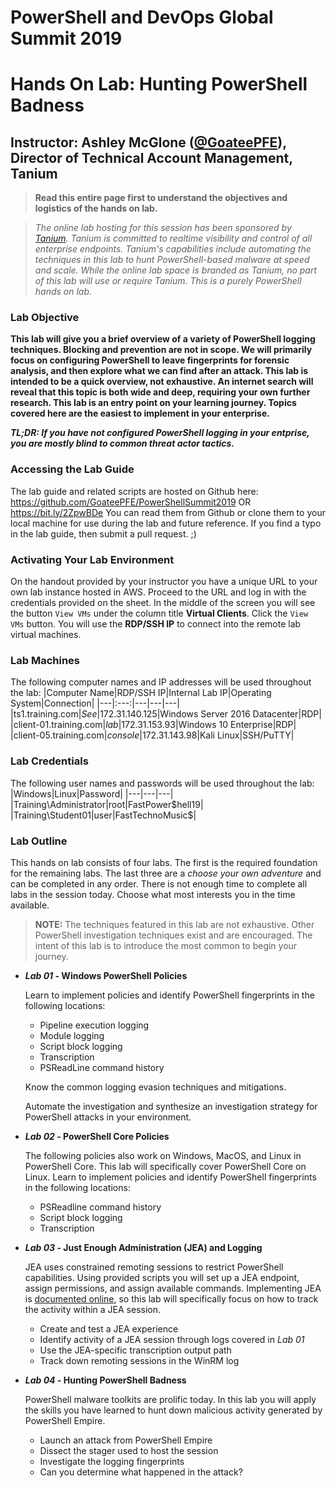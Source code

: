 # PowerShell and DevOps Global Summit 2019
# Hands On Lab: Hunting PowerShell Badness
## Instructor: Ashley McGlone ([@GoateePFE](https://twitter.com/GoateePFE)), Director of Technical Account Management, Tanium

> **Read this entire page first to understand the objectives and logistics of the hands on lab.**

> *The online lab hosting for this session has been sponsored by [Tanium](https://tanium.com). Tanium is committed to realtime visibility and control of all enterprise endpoints. Tanium's capabilities include automating the techniques in this lab to hunt PowerShell-based malware at speed and scale. While the online lab space is branded as Tanium, no part of this lab will use or require Tanium. This is a purely PowerShell hands on lab.*

### Lab Objective
**This lab will give you a brief overview of a variety of PowerShell logging techniques.
Blocking and prevention are not in scope.
We will primarily focus on configuring PowerShell to leave fingerprints for forensic analysis, and then explore what we can find after an attack.
This lab is intended to be a quick overview, not exhaustive.
An internet search will reveal that this topic is both wide and deep, requiring your own further research.
This lab is an entry point on your learning journey.
Topics covered here are the easiest to implement in your enterprise.**

***TL;DR: If you have not configured PowerShell logging in your entprise, you are mostly blind to common threat actor tactics.***

### Accessing the Lab Guide
The lab guide and related scripts are hosted on Github here:
<https://github.com/GoateePFE/PowerShellSummit2019>
OR
<https://bit.ly/2ZpwBDe>
You can read them from Github or clone them to your local machine for use during the lab and future reference.
If you find a typo in the lab guide, then submit a pull request. ;)

### Activating Your Lab Environment
On the handout provided by your instructor you have a unique URL to your own lab instance hosted in AWS.
Proceed to the URL and log in with the credentials provided on the sheet.
In the middle of the screen you will see the button `View VMs` under the column title **Virtual Clients**.
Click the `View VMs` button.
You will use the **RDP/SSH IP** to connect into the remote lab virtual machines.

### Lab Machines
The following computer names and IP addresses will be used throughout the lab:
|Computer Name|RDP/SSH IP|Internal Lab IP|Operating System|Connection|
|---|:---:|---|---|---|
|ts1.training.com|*See*|172.31.140.125|Windows Server 2016 Datacenter|RDP|
|client-01.training.com|*lab*|172.31.153.93|Windows 10 Enterprise|RDP|
|client-05.training.com|*console*|172.31.143.98|Kali Linux|SSH/PuTTY|

### Lab Credentials
The following user names and passwords will be used throughout the lab:
|Windows|Linux|Password|
|---|---|---|
|Training\Administrator|root|FastPower$hell19|
|Training\Student01|user|FastTechnoMusic$|

### Lab Outline
This hands on lab consists of four labs.
The first is the required foundation for the remaining labs.
The last three are a *choose your own adventure* and can be completed in any order.
There is not enough time to complete all labs in the session today.
Choose what most interests you in the time available.

> **NOTE:** The techniques featured in this lab are not exhaustive. Other PowerShell investigation techniques exist and are encouraged. The intent of this lab is to introduce the most common to begin your journey.

- ***Lab 01* - Windows PowerShell Policies**

    Learn to implement policies and identify PowerShell fingerprints in the following locations:
    - Pipeline execution logging
    - Module logging
    - Script block logging
    - Transcription
    - PSReadLine command history

    Know the common logging evasion techniques and mitigations.

    Automate the investigation and synthesize an investigation strategy for PowerShell attacks in your environment.

- ***Lab 02* - PowerShell Core Policies**

    The following policies also work on Windows, MacOS, and Linux in PowerShell Core.
    This lab will specifically cover PowerShell Core on Linux.
    Learn to implement policies and identify PowerShell fingerprints in the following locations:
    - PSReadline command history
    - Script block logging
    - Transcription

- ***Lab 03* - Just Enough Administration (JEA) and Logging**

    JEA uses constrained remoting sessions to restrict PowerShell capabilities.
    Using provided scripts you will set up a JEA endpoint, assign permissions, and assign available commands.
    Implementing JEA is [documented online](http://aka.ms/JEAdocs), so this lab will specifically focus on how to track the activity within a JEA session.
    - Create and test a JEA experience
    - Identify activity of a JEA session through logs covered in *Lab 01*
    - Use the JEA-specific transcription output path
    - Track down remoting sessions in the WinRM log

- ***Lab 04* - Hunting PowerShell Badness**

    PowerShell malware toolkits are prolific today.
    In this lab you will apply the skills you have learned to hunt down malicious activity generated by PowerShell Empire.
    - Launch an attack from PowerShell Empire
    - Dissect the stager used to host the session
    - Investigate the logging fingerprints
    - Can you determine what happened in the attack?
